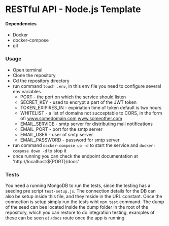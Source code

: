 # RESTful API - Node.js Template

#### Dependencies

- Docker
- docker-compose
- git

### Usage

- Open terminal
- Clone the repository
- Cd the repository directory
- run command `touch .env`, in this env file you need to configure several env variables
	* PORT 	- the port on which the service should listen
	* SECRET_KEY      	- used to encrypt a part of the JWT token
	* TOKEN_EXIPIRES_IN - expiriation time of token default is two hours
	* WHITELIST         - a list of domains not succeptable to CORS, in the form of: www.somedomain.com,www.someother.com
	* EMAIL_SERVICE     - smtp server for distributing mail notifications
	* EMAIL_PORT 	    - port for the smtp server
	* EMAIL_USER 	    - user of smtp server
	* EMAIL_PASSWORD    - password for smtp server
- run command `docker-compose up -d` to start the service and `docker-compose down -d` to stop it
- once running you can check the endpoint documentation at 'http://localhost:${PORT}/docs'

### Tests

You need a running MongoDB to run the tests, since the testing has a seeding pre script `test-setup.js`. The connection details for the DB can also be setup inside this file, and they reside in the URL constant.
Once the connection is setup simply run the tests wiht `npm test` command.
The dump of the seed can bee located inside the dump folder in the root of the repository, which you can restore to do integration testing, examples of these can be seen at `/docs` route once the app is running

